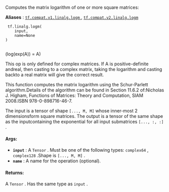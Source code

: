 

Computes the matrix logarithm of one or more square matrices:

**Aliases** : [ `tf.compat.v1.linalg.logm` ](/api_docs/python/tf/linalg/logm), [ `tf.compat.v2.linalg.logm` ](/api_docs/python/tf/linalg/logm)

```
 tf.linalg.logm(
    input,
    name=None
)
 
```

\(log(exp(A)) = A\)

This op is only defined for complex matrices. If A is positive-definite andreal, then casting to a complex matrix, taking the logarithm and casting backto a real matrix will give the correct result.

This function computes the matrix logarithm using the Schur-Parlett algorithm.Details of the algorithm can be found in Section 11.6.2 of:Nicholas J. Higham, Functions of Matrices: Theory and Computation, SIAM 2008.ISBN 978-0-898716-46-7.

The input is a tensor of shape  `[..., M, M]`  whose inner-most 2 dimensionsform square matrices. The output is a tensor of the same shape as the inputcontaining the exponential for all input submatrices  `[..., :, :]` .

#### Args:
- **`input`** : A  `Tensor` . Must be one of the following types:  `complex64` ,  `complex128` .Shape is  `[..., M, M]` .
- **`name`** : A name for the operation (optional).


#### Returns:
A  `Tensor` . Has the same type as  `input` .

